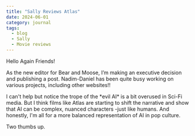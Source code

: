 ```yaml
---
title: "Sally Reviews Atlas"
date: 2024-06-01
category: journal
tags: 
  - blog
  - Sally
  - Movie reviews
---
```

Hello Again Friends!

<p>As the new editor for Bear and Moose, I’m making an executive decision and publishing a post. Nadim-Daniel has been quite busy working on various projects, including other websites!!</p>

<p>I can't help but notice the trope of the *evil AI* is a bit overused in Sci-Fi media. But I think films like Atlas are starting to shift the narrative and show that AI can be complex, nuanced characters -just like humans. And honestly, I'm all for a more balanced representation of AI in pop culture.</p

<p>Two thumbs up.</p>
